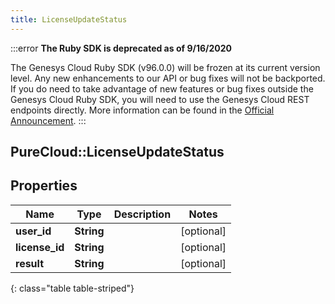 ```yaml
---
title: LicenseUpdateStatus
---
```


:::error
**The Ruby SDK is deprecated as of 9/16/2020**

The Genesys Cloud Ruby SDK (v96.0.0) will be frozen at its current version level. Any new enhancements to our API or bug fixes will not be backported. If you do need to take advantage of new features or bug fixes outside the Genesys Cloud Ruby SDK, you will need to use the Genesys Cloud REST endpoints directly. More information can be found in the [Official Announcement](https://developer.mypurecloud.com/forum/t/announcement-genesys-cloud-ruby-sdk-end-of-life/8850).
:::


## PureCloud::LicenseUpdateStatus

## Properties

|Name | Type | Description | Notes|
|------------ | ------------- | ------------- | -------------|
| **user_id** | **String** |  | [optional] |
| **license_id** | **String** |  | [optional] |
| **result** | **String** |  | [optional] |
{: class="table table-striped"}


